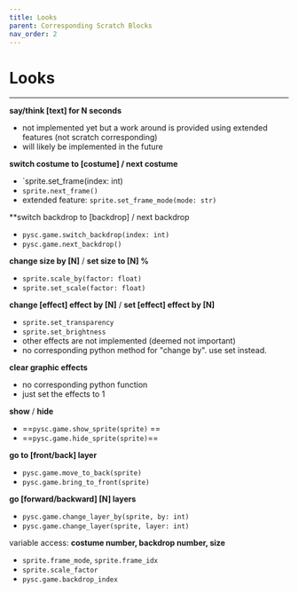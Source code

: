 ```yaml
---
title: Looks
parent: Corresponding Scratch Blocks
nav_order: 2
---
```

# Looks
---
**say/think [text] for N seconds**
- not implemented yet but a work around is provided using extended features (not scratch corresponding)
- will likely be implemented in the future 

**switch costume to [costume]  / next costume**
- `sprite.set_frame(index: int)
- `sprite.next_frame()`
- extended feature: `sprite.set_frame_mode(mode: str)`

**switch backdrop to [backdrop] / next backdrop
- `pysc.game.switch_backdrop(index: int)`
- `pysc.game.next_backdrop()`

**change size by [N]** / **set size to [N] %**
- `sprite.scale_by(factor: float)`
- `sprite.set_scale(factor: float)`

**change [effect] effect by [N]** / **set [effect] effect by [N]**
- `sprite.set_transparency`
- `sprite.set_brightness`
- other effects are not implemented (deemed not important)
- no corresponding python method for "change by". use set instead. 

**clear graphic effects**
- no corresponding python function
- just set the effects to 1

**show** / **hide**
- ==`pysc.game.show_sprite(sprite)` ==
- ==`pysc.game.hide_sprite(sprite)`==

**go to [front/back] layer**
- `pysc.game.move_to_back(sprite)`
- `pysc.game.bring_to_front(sprite)`

**go \[forward/backward\] \[N\] layers**
- `pysc.game.change_layer_by(sprite, by: int)`
- `pysc.game.change_layer(sprite, layer: int)`

variable access: **costume number, backdrop number, size**
- `sprite.frame_mode`, `sprite.frame_idx`
- `sprite.scale_factor`
- `pysc.game.backdrop_index`

